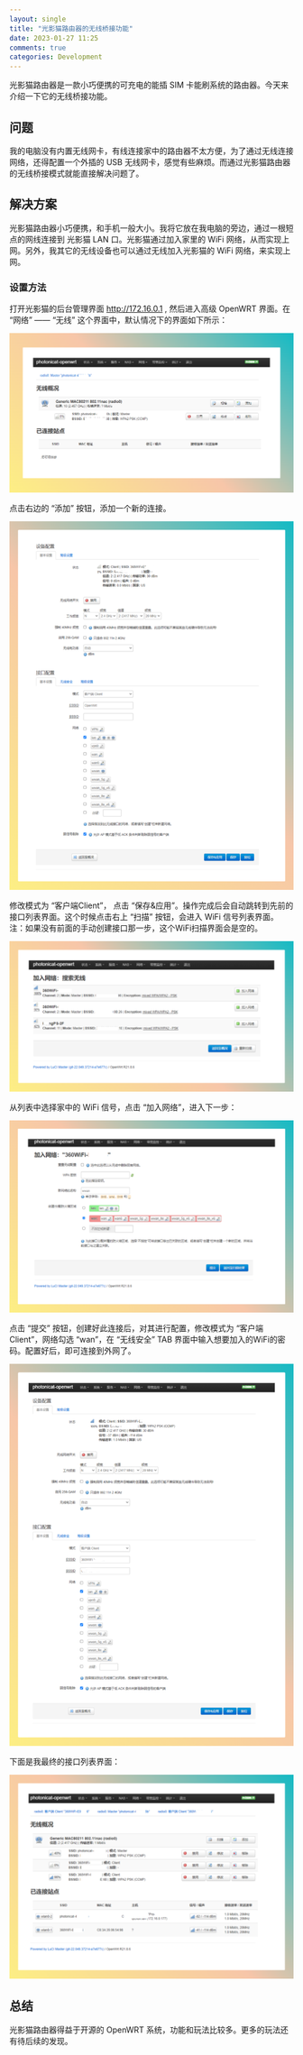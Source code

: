 ```yaml
---
layout: single
title: "光影猫路由器的无线桥接功能"
date: 2023-01-27 11:25
comments: true
categories: Development
---
```


光影猫路由器是一款小巧便携的可充电的能插 SIM 卡能刷系统的路由器。今天来介绍一下它的无线桥接功能。

## 问题

我的电脑没有内置无线网卡，有线连接家中的路由器不太方便，为了通过无线连接网络，还得配置一个外插的 USB 无线网卡，感觉有些麻烦。而通过光影猫路由器的无线桥接模式就能直接解决问题了。

## 解决方案

光影猫路由器小巧便携，和手机一般大小。我将它放在我电脑的旁边，通过一根短点的网线连接到 光影猫 LAN 口。光影猫通过加入家里的 WiFi 网络，从而实现上网。另外，我其它的无线设备也可以通过无线加入光影猫的 WiFi 网络，来实现上网。

### 设置方法

打开光影猫的后台管理界面 http://172.16.0.1 , 然后进入高级 OpenWRT 界面。在 “网络” —— “无线” 这个界面中，默认情况下的界面如下所示：

![default](/images/202301/page1.png)

点击右边的 “添加” 按钮，添加一个新的连接。

![default](/images/202301/manu_created_net.png)

修改模式为 “客户端Client”， 点击 “保存&应用”。操作完成后会自动跳转到先前的接口列表界面。这个时候点击右上 “扫描” 按钮，会进入 WiFi 信号列表界面。注：如果没有前面的手动创建接口那一步，这个WiFi扫描界面会是空的。

![default](/images/202301/list_to_join.png)

从列表中选择家中的 WiFi 信号，点击 “加入网络”，进入下一步：

![default](/images/202301/join_selected.png)

点击 “提交” 按钮，创建好此连接后，对其进行配置，修改模式为 “客户端Client”，网络勾选 “wan”，在 “无线安全” TAB 界面中输入想要加入的WiFi的密码。配置好后，即可连接到外网了。

![default](/images/202301/config.png)

下面是我最终的接口列表界面：

![default](/images/202301/final-list.png)

## 总结

光影猫路由器得益于开源的 OpenWRT 系统，功能和玩法比较多。更多的玩法还有待后续的发现。